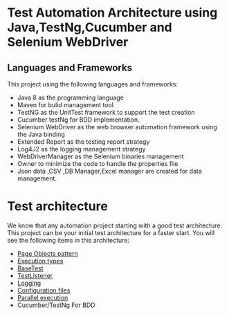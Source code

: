 # Test Automation Architecture using Java,TestNg,Cucumber and Selenium WebDriver

##    Languages and Frameworks
This project using the following languages and frameworks:

- Java 8 as the programming language
- Maven for bulid management tool
- TestNG as the UnitTest framework to support the test creation
- Cucumber testNg for BDD implementation.
- Selenium WebDriver as the web browser automation framework using the Java binding
- Extended Report as the testing report strategy
- Log4J2 as the logging management strategy
- WebDriverManager as the Selenium binaries management
- Owner to minimize the code to handle the properties file
- Json data ,CSV ,DB Manager,Excel manager are created for data management. 

# Test architecture

We know that any automation project starting with a good test architecture.
This project can be your initial test architecture for a faster start.
You will see the following items in this architecture:

* [Page Objects pattern](#page-objects-pattern)
* [Execution types](#execution-types)
* [BaseTest](#basetest)
* [TestListener](#testlistener)
* [Logging](#logging)
* [Configuration files](#configuration-files)
* [Parallel execution](#parallel-execution)
* Cucumber/TestNg For BDD


